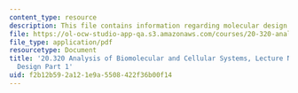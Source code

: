 ```yaml
---
content_type: resource
description: This file contains information regarding molecular design part 1.
file: https://ol-ocw-studio-app-qa.s3.amazonaws.com/courses/20-320-analysis-of-biomolecular-and-cellular-systems-fall-2012/f2b12b592a121e9a5508422f36b00f14_MIT20_320F12_Tpc_3_Mol_Des.pdf
file_type: application/pdf
resourcetype: Document
title: '20.320 Analysis of Biomolecular and Cellular Systems, Lecture Notes: 3 Molecular
  Design Part 1'
uid: f2b12b59-2a12-1e9a-5508-422f36b00f14
---
```

